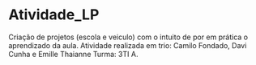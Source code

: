 # Atividade_LP
Criação de projetos (escola e veiculo) com o intuito de por em prática o aprendizado da aula.
Atividade realizada em trio: Camilo Fondado, Davi Cunha e Emille Thaianne  Turma: 3TI A.
